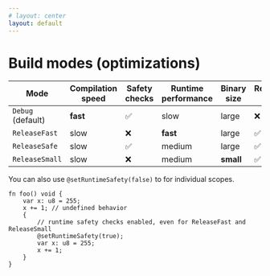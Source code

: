 ```yaml
---
# layout: center
layout: default
---
```

# Build modes (optimizations)

<Transform scale="0.8">

| Mode | Compilation speed | Safety checks | Runtime performance | Binary size | Reproducible build |
| --- | --- | --- | --- | --- | --- |
| <code class="inline-code">Debug</code> (default) | **fast** | ✅ | slow | large | ❌ |
| <code class="inline-code">ReleaseFast</code> | slow | ❌ | **fast** | large | ✅ |
| <code class="inline-code">ReleaseSafe</code> | slow | ✅ | medium | large | ✅ |
| <code class="inline-code">ReleaseSmall</code> | slow | ❌ | medium | **small** | ✅ |

You can also use <code class="inline-code">@setRuntimeSafety(false)</code> to <Anchor href="https://ziglang.org/documentation/master/#setRuntimeSafety" text="disable runtime safety checks" /> for individual scopes.

```text
fn foo() void {
    var x: u8 = 255;
    x += 1; // undefined behavior
    {
        // runtime safety checks enabled, even for ReleaseFast and ReleaseSmall
        @setRuntimeSafety(true);
        var x: u8 = 255;
        x += 1;
    }
}
```

</Transform>

<!--
You can use `@setRuntimeSafety()` at any scope, so the value can be overridden at any scope.
-->
